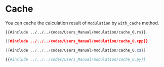 # Cache

You can cache the calculation result of `Modulation` by `with_cache` method.

```rust,edition2021
{{#include ../../../codes/Users_Manual/modulation/cache_0.rs}}
```

```cpp
{{#include ../../../codes/Users_Manual/modulation/cache_0.cpp}}
```

```cs
{{#include ../../../codes/Users_Manual/modulation/cache_0.cs}}
```

```python
{{#include ../../../codes/Users_Manual/modulation/cache_0.py}}
```
